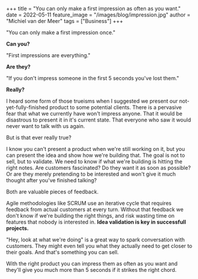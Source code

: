 +++
title = "You can only make a first impression as often as you want."
date = 2022-05-11
feature_image = "/images/blog/impression.jpg"
author = "Michiel van der Meer"
tags = ["Business"]
+++

"You can only make a first impression once."

**Can you?**

"First impressions are everything."

**Are they?**

"If you don't impress someone in the first 5 seconds you've lost them."

**Really?**

I heard some form of those trueisms when I suggested we present our not-yet-fully-finished product to some potential clients. There is a pervasive fear that what we currently have won't impress anyone. That it would be disastrous to present it in it's current state. That everyone who saw it would never want to talk with us again.

But is that ever really true?

I know you can't present a product when we're still working on it, but you can present the idea and show how we're building that. The goal is not to sell, but to validate. We need to know if what we're building is hitting the right notes. Are customers fascinated? Do they want it as soon as possible? Or are they merely pretending to be interested and won't give it much thought after you've finished talking?

Both are valuable pieces of feedback.

Agile methodologies like SCRUM use an iterative cycle that requires feedback from actual customers at every turn. Without that feedback we don't know if we're building the right things, and risk wasting time on features that nobody is interested in. **Idea validation is key in successfull projects.**

"Hey, look at what we're doing" is a great way to spark conversation with customers. They might even tell you what they actually need to get closer to their goals. And that's something you can sell.

With the right product you can impress them as often as you want and they'll give you much more than 5 seconds if it strikes the right chord.
